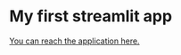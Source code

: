 # My first streamlit app

[You can reach the application here.](https://leupimik-uber-pickups.streamlitapp.com/)
